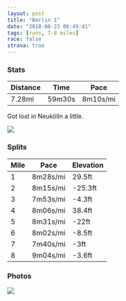 ```yaml
---
layout: post
title: "Berlin 1"
date: "2018-08-23 06:49:41"
tags: [runs, 7-8 miles]
race: false
strava: true
---
```


### Stats

| Distance | Time | Pace |
|----------|------|------|
|7.28mi|59m30s|8m10s/mi|

Got lost in Neukölln a little.

<img src='https://maps.googleapis.com/maps/api/staticmap?maptype=roadmap&path=enc:i|i_Iaz}pAeOzi@XdSrE`E{@hQta@oDuG`j@~EfBy@g@YvG{@M@wGwBxCyGpl@mNuBo@|g@sMxATypBrB{HpHcBbEec@`UjAd@}DmA{UlWoHDmMdBkBuEws@zJ}InNmDnHmFrVyAyU`C{a@hRqUtXqMv_@dEWyKi@&key=AIzaSyC1MId7bFpkLXNAaYhBSTb8jLyiSqzbDtM&size=800x800&markers=color:yellow|label:S|52.48469,13.42897&markers=color:green|label:F|52.48552,13.428869999999998'>

### Splits

| Mile | Pace | Elevation |
|------|------|-----------|
|1|8m28s/mi|29.5ft|
|2|8m15s/mi|-25.3ft|
|3|7m53s/mi|-4.3ft|
|4|8m06s/mi|38.4ft|
|5|8m31s/mi|-22ft|
|6|8m02s/mi|-8.5ft|
|7|7m40s/mi|-3ft|
|8|9m04s/mi|-3.6ft|

### Photos
<img src='https://dgtzuqphqg23d.cloudfront.net/-Us9NA_4vkaFbVTD9dmkATc0GIiXsWPFoURMSR0hQps-576x768.jpg'>
